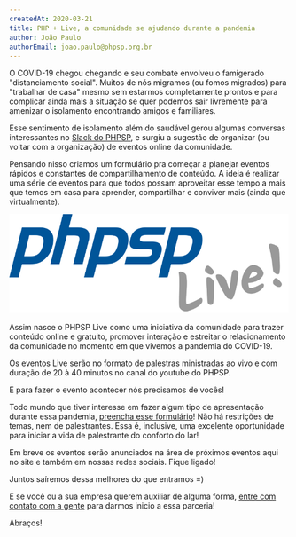 ```yaml
---
createdAt: 2020-03-21
title: PHP + Live, a comunidade se ajudando durante a pandemia
author: João Paulo
authorEmail: joao.paulo@phpsp.org.br
---
```


O COVID-19 chegou chegando e seu combate envolveu o famigerado "distanciamento social". Muitos de nós migramos (ou fomos migrados) para "trabalhar de casa" mesmo sem estarmos completamente prontos e para complicar ainda mais a situação se quer podemos sair livremente para amenizar o isolamento encontrando amigos e familiares.

Esse sentimento de isolamento além do saudável gerou algumas conversas interessantes no [Slack do PHPSP](https://bit.ly/vem-pro-slack-phpsp), e surgiu a sugestão de organizar (ou voltar com a organização) de eventos online da comunidade.

Pensando nisso criamos um formulário pra começar a planejar eventos rápidos e constantes de compartilhamento de conteúdo. A ideia é realizar uma série de eventos para que todos possam aproveitar esse tempo a mais que temos em casa para aprender, compartilhar e conviver mais (ainda que virtualmente).

<p align="center">
  <img alt="Logo marca do PHPSP + Live" src="/assets/images/posts/php-live-pandemia-2020/phpsp-live.png">
</p>

Assim nasce o PHPSP Live como uma iniciativa da comunidade para trazer conteúdo online e gratuito, promover interação e estreitar o relacionamento da comunidade no momento em que vivemos a pandemia do COVID-19.

Os eventos Live serão no formato de palestras ministradas ao vivo e com duração de 20 à 40 minutos no canal do youtube do PHPSP.

E para  fazer o evento acontecer nós precisamos de vocês! 

Todo mundo que tiver interesse em fazer algum tipo de apresentação durante essa pandemia, [preencha esse formulário](https://bit.ly/palestre-no-phpsp-live)! Não há restrições de temas, nem de palestrantes. Essa é, inclusive, uma excelente oportunidade para iniciar a vida de palestrante do conforto do lar!

Em breve os eventos serão anunciados na área de próximos eventos aqui no site e também em nossas redes sociais. Fique ligado!

Juntos saíremos dessa melhores do que entramos =)

E se você ou a sua empresa querem auxiliar de alguma forma, [entre com contato com a gente](https://bit.ly/patrocine-o-phpsp-live) para darmos inicio a essa parceria!

Abraços!